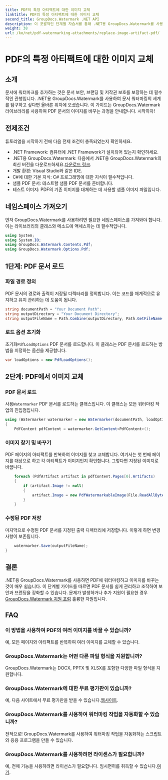 ```yaml
---
title: PDF의 특정 아티팩트에 대한 이미지 교체
linktitle: PDF의 특정 아티팩트에 대한 이미지 교체
second_title: GroupDocs.Watermark .NET API
description: 이 포괄적인 단계별 자습서를 통해 .NET용 GroupDocs.Watermark를 사용하여 PDF 문서의 이미지를 바꾸는 방법을 알아보세요.
weight: 38
url: /ko/net/pdf-watermarking-attachments/replace-image-artifact-pdf/
---
```


# PDF의 특정 아티팩트에 대한 이미지 교체

## 소개
문서에 워터마크를 추가하는 것은 문서 보안, 브랜딩 및 저작권 보호를 보장하는 데 필수적인 관행입니다. .NET용 GroupDocs.Watermark를 사용하여 문서 워터마킹의 세계를 탐구하고 싶다면 올바른 위치에 오셨습니다. 이 가이드는 GroupDocs.Watermark 라이브러리를 사용하여 PDF 문서의 이미지를 바꾸는 과정을 안내합니다. 시작하자!
## 전제조건
튜토리얼을 시작하기 전에 다음 전제 조건이 충족되었는지 확인하세요.
- .NET Framework: 컴퓨터에 .NET Framework가 설치되어 있는지 확인하세요.
-  .NET용 GroupDocs.Watermark: 다음에서 .NET용 GroupDocs.Watermark의 최신 버전을 다운로드하세요.[다운로드 링크](https://releases.groupdocs.com/Watermark/net/).
- 개발 환경: Visual Studio와 같은 IDE.
- C#에 대한 기본 지식: C# 프로그래밍에 대한 지식이 필수적입니다.
- 샘플 PDF 문서: 테스트할 샘플 PDF 문서를 준비합니다.
- 테스트 이미지: PDF의 기존 이미지를 대체하는 데 사용할 샘플 이미지 파일입니다.
## 네임스페이스 가져오기
먼저 GroupDocs.Watermark를 사용하려면 필요한 네임스페이스를 가져와야 합니다. 이는 라이브러리의 클래스와 메소드에 액세스하는 데 필수적입니다.
```csharp
using System;
using System.IO;
using GroupDocs.Watermark.Contents.Pdf;
using GroupDocs.Watermark.Options.Pdf;
```

## 1단계: PDF 문서 로드
### 파일 경로 정의
PDF 문서의 경로와 출력이 저장될 디렉터리를 정의합니다. 이는 코드를 체계적으로 유지하고 유지 관리하는 데 도움이 됩니다.
```csharp
string documentPath = "Your Document Path";
string outputDirectory = "Your Document Directory";
string outputFileName = Path.Combine(outputDirectory, Path.GetFileName(documentPath));
```
### 로드 옵션 초기화
 초기화`PdfLoadOptions` PDF 문서를 로드합니다. 이 클래스는 PDF 문서를 로드하는 방법을 지정하는 옵션을 제공합니다.
```csharp
var loadOptions = new PdfLoadOptions();
```
## 2단계: PDF에서 이미지 교체
### PDF 문서 로드
 사용`Watermarker` PDF 문서를 로드하는 클래스입니다. 이 클래스는 모든 워터마킹 작업의 진입점입니다.
```csharp
using (Watermarker watermarker = new Watermarker(documentPath, loadOptions))
{
    PdfContent pdfContent = watermarker.GetContent<PdfContent>();
```
### 이미지 찾기 및 바꾸기
PDF 페이지의 아티팩트를 반복하여 이미지를 찾고 교체합니다. 여기서는 첫 번째 페이지를 대상으로 하고 각 아티팩트가 이미지인지 확인합니다. 그렇다면 지정된 이미지로 바꿉니다.
```csharp
    foreach (PdfArtifact artifact in pdfContent.Pages[0].Artifacts)
    {
        if (artifact.Image != null)
        {
            artifact.Image = new PdfWatermarkableImage(File.ReadAllBytes("Your Image Path"));
        }
    }
```
### 수정된 PDF 저장
마지막으로 수정된 PDF 문서를 지정된 출력 디렉터리에 저장합니다. 이렇게 하면 변경 사항이 보존됩니다.
```csharp
    watermarker.Save(outputFileName);
}
```

## 결론
 .NET용 GroupDocs.Watermark를 사용하면 PDF에 워터마킹하고 이미지를 바꾸는 것이 매우 쉽습니다. 이 단계별 가이드를 따르면 PDF 문서를 쉽게 관리하고 조작하여 보안과 브랜딩을 강화할 수 있습니다. 문제가 발생하거나 추가 지원이 필요한 경우[GroupDocs.Watermark 지원 포럼](https://forum.groupdocs.com/c/watermark/19) 훌륭한 자원입니다.
## FAQ
### 이 방법을 사용하여 PDF의 여러 이미지를 바꿀 수 있습니까?
예, 모든 페이지와 아티팩트를 반복하여 여러 이미지를 교체할 수 있습니다.
### GroupDocs.Watermark는 어떤 다른 파일 형식을 지원합니까?
GroupDocs.Watermark는 DOCX, PPTX 및 XLSX를 포함한 다양한 파일 형식을 지원합니다.
### GroupDocs.Watermark에 대한 무료 평가판이 있습니까?
 예, 다음 사이트에서 무료 평가판을 받을 수 있습니다.[웹사이트](https://releases.groupdocs.com/).
### GroupDocs.Watermark를 사용하여 워터마킹 작업을 자동화할 수 있습니까?
전적으로! GroupDocs.Watermark를 사용하여 워터마킹 작업을 자동화하는 스크립트와 응용 프로그램을 만들 수 있습니다.
### GroupDocs.Watermark를 사용하려면 라이센스가 필요합니까?
 예, 전체 기능을 사용하려면 라이선스가 필요합니다. 임시면허를 취득할 수 있습니다.[여기](https://purchase.groupdocs.com/temporary-license/).
